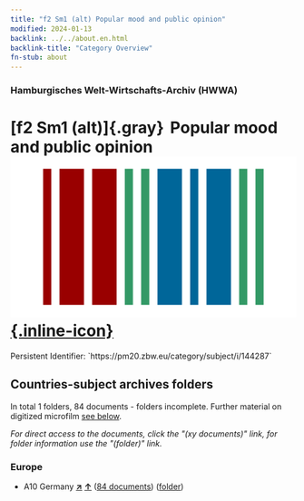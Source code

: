 ```yaml
---
title: "f2 Sm1 (alt) Popular mood and public opinion"
modified: 2024-01-13
backlink: ../../about.en.html
backlink-title: "Category Overview"
fn-stub: about
---
```


### Hamburgisches Welt-Wirtschafts-Archiv (HWWA)

# [f2 Sm1 (alt)]{.gray}&#8201; Popular mood and public opinion &#160; [![Wikidata](/images/Wikidata-logo.svg "Wikidata"){.inline-icon}](http://www.wikidata.org/entity/Q104699308)

<div class="hint">Persistent Identifier: `https://pm20.zbw.eu/category/subject/i/144287`</div>







## Countries-subject archives folders







In total 1 folders, 84 documents - folders incomplete. Further material on digitized microfilm [see below](#filmsections).

_For direct access to the documents, click the "(xy documents)" link, for folder information use the "(folder)" link._



### Europe

- A10 Germany [**&nearr;**](../../../geo/i/126128/about.en.html "Germany (all folders)") [**&uarr;**](../../../geo/about.en.html#A10 "Country category system") (<a href="https://pm20.zbw.eu/iiifview/folder/sh/126128,144287" title="about: Germany : Popular mood and public opinion" target="_blank">84 documents</a>) ([folder](../../../../folder/sh/1261xx/126128/1442xx/144287/about.en.html))



<a id="filmsections" />














